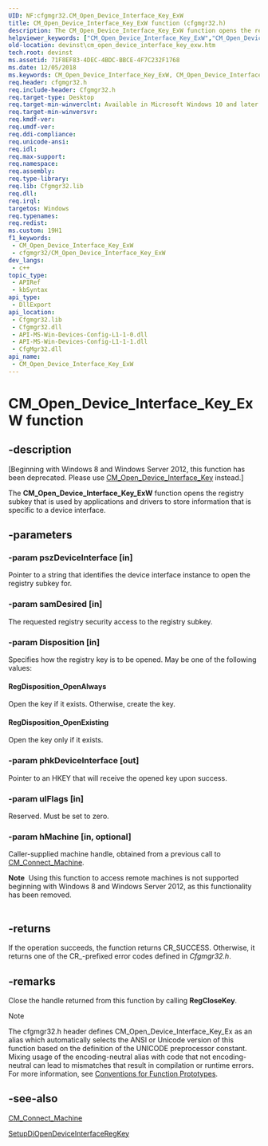 ```yaml
---
UID: NF:cfgmgr32.CM_Open_Device_Interface_Key_ExW
title: CM_Open_Device_Interface_Key_ExW function (cfgmgr32.h)
description: The CM_Open_Device_Interface_Key_ExW function opens the registry subkey that is used by applications and drivers to store information that is specific to a device interface.
helpviewer_keywords: ["CM_Open_Device_Interface_Key_ExW","CM_Open_Device_Interface_Key_ExW function [Device and Driver Installation]","cfgmgr32/CM_Open_Device_Interface_Key_ExW","devinst.cm_open_device_interface_key_exw"]
old-location: devinst\cm_open_device_interface_key_exw.htm
tech.root: devinst
ms.assetid: 71F8EF83-4DEC-4BDC-BBCE-4F7C232F1768
ms.date: 12/05/2018
ms.keywords: CM_Open_Device_Interface_Key_ExW, CM_Open_Device_Interface_Key_ExW function [Device and Driver Installation], cfgmgr32/CM_Open_Device_Interface_Key_ExW, devinst.cm_open_device_interface_key_exw
req.header: cfgmgr32.h
req.include-header: Cfgmgr32.h
req.target-type: Desktop
req.target-min-winverclnt: Available in Microsoft Windows 10 and later versions of Windows.
req.target-min-winversvr: 
req.kmdf-ver: 
req.umdf-ver: 
req.ddi-compliance: 
req.unicode-ansi: 
req.idl: 
req.max-support: 
req.namespace: 
req.assembly: 
req.type-library: 
req.lib: Cfgmgr32.lib
req.dll: 
req.irql: 
targetos: Windows
req.typenames: 
req.redist: 
ms.custom: 19H1
f1_keywords:
 - CM_Open_Device_Interface_Key_ExW
 - cfgmgr32/CM_Open_Device_Interface_Key_ExW
dev_langs:
 - c++
topic_type:
 - APIRef
 - kbSyntax
api_type:
 - DllExport
api_location:
 - Cfgmgr32.lib
 - Cfgmgr32.dll
 - API-MS-Win-Devices-Config-L1-1-0.dll
 - API-MS-Win-Devices-Config-L1-1-1.dll
 - CfgMgr32.dll
api_name:
 - CM_Open_Device_Interface_Key_ExW
---
```


# CM_Open_Device_Interface_Key_ExW function


## -description

<p class="CCE_Message">[Beginning with Windows 8 and Windows Server 2012, this function has been deprecated.  Please use <a href="https://docs.microsoft.com/windows/desktop/api/cfgmgr32/nf-cfgmgr32-cm_open_device_interface_keyw">CM_Open_Device_Interface_Key</a> instead.]

The <b>CM_Open_Device_Interface_Key_ExW</b> function opens the registry subkey that is used by applications and drivers to store information that is specific to a device interface.

## -parameters

### -param pszDeviceInterface [in]

Pointer to a string that identifies the device interface instance to open the registry subkey for.

### -param samDesired [in]

The requested registry security access to the registry subkey.

### -param Disposition [in]

Specifies how the registry key is to be opened. May be one of the following values:





#### RegDisposition_OpenAlways

Open the key if it exists. Otherwise, create the key.



#### RegDisposition_OpenExisting

Open the key only if it exists.

### -param phkDeviceInterface [out]

Pointer to an HKEY that will receive the opened key upon success.

### -param ulFlags [in]

Reserved. Must be set to zero.

### -param hMachine [in, optional]

Caller-supplied machine handle, obtained from a previous call to <a href="https://docs.microsoft.com/windows/desktop/api/cfgmgr32/nf-cfgmgr32-cm_connect_machinew">CM_Connect_Machine</a>.

<div class="alert"><b>Note</b>  Using this function to access remote machines is not supported beginning with Windows 8 and Windows Server 2012, as this functionality has been removed.</div>
<div> </div>

## -returns

If the operation succeeds, the function returns CR_SUCCESS. Otherwise, it returns one of the CR_-prefixed error codes defined in <i>Cfgmgr32.h</i>.

## -remarks

Close the handle returned from this function by calling <b>RegCloseKey</b>.





> [!NOTE]
> The cfgmgr32.h header defines CM_Open_Device_Interface_Key_Ex as an alias which automatically selects the ANSI or Unicode version of this function based on the definition of the UNICODE preprocessor constant. Mixing usage of the encoding-neutral alias with code that not encoding-neutral can lead to mismatches that result in compilation or runtime errors. For more information, see [Conventions for Function Prototypes](/windows/win32/intl/conventions-for-function-prototypes).

## -see-also

<a href="https://docs.microsoft.com/windows/desktop/api/cfgmgr32/nf-cfgmgr32-cm_connect_machinew">CM_Connect_Machine</a>



<a href="https://docs.microsoft.com/windows/desktop/api/setupapi/nf-setupapi-setupdiopendeviceinterfaceregkey">SetupDiOpenDeviceInterfaceRegKey</a>

